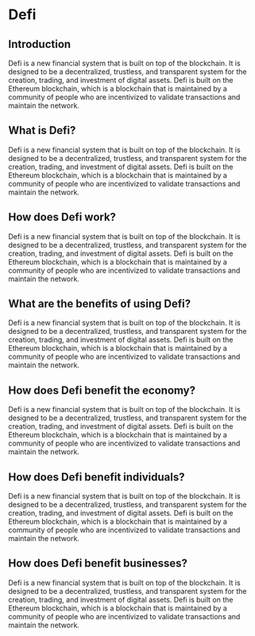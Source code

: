 # Defi

## Introduction

Defi is a new financial system that is built on top of the blockchain. It is designed to be a decentralized, trustless, and transparent system for the creation, trading, and investment of digital assets. Defi is built on the Ethereum blockchain, which is a blockchain that is maintained by a community of people who are incentivized to validate transactions and maintain the network.

## What is Defi?

Defi is a new financial system that is built on top of the blockchain. It is designed to be a decentralized, trustless, and transparent system for the creation, trading, and investment of digital assets. Defi is built on the Ethereum blockchain, which is a blockchain that is maintained by a community of people who are incentivized to validate transactions and maintain the network.

## How does Defi work?

Defi is a new financial system that is built on top of the blockchain. It is designed to be a decentralized, trustless, and transparent system for the creation, trading, and investment of digital assets. Defi is built on the Ethereum blockchain, which is a blockchain that is maintained by a community of people who are incentivized to validate transactions and maintain the network.

## What are the benefits of using Defi?

Defi is a new financial system that is built on top of the blockchain. It is designed to be a decentralized, trustless, and transparent system for the creation, trading, and investment of digital assets. Defi is built on the Ethereum blockchain, which is a blockchain that is maintained by a community of people who are incentivized to validate transactions and maintain the network.

## How does Defi benefit the economy?

Defi is a new financial system that is built on top of the blockchain. It is designed to be a decentralized, trustless, and transparent system for the creation, trading, and investment of digital assets. Defi is built on the Ethereum blockchain, which is a blockchain that is maintained by a community of people who are incentivized to validate transactions and maintain the network.

## How does Defi benefit individuals?

Defi is a new financial system that is built on top of the blockchain. It is designed to be a decentralized, trustless, and transparent system for the creation, trading, and investment of digital assets. Defi is built on the Ethereum blockchain, which is a blockchain that is maintained by a community of people who are incentivized to validate transactions and maintain the network.

## How does Defi benefit businesses?

Defi is a new financial system that is built on top of the blockchain. It is designed to be a decentralized, trustless, and transparent system for the creation, trading, and investment of digital assets. Defi is built on the Ethereum blockchain, which is a blockchain that is maintained by a community of people who are incentivized to validate transactions and maintain the network.